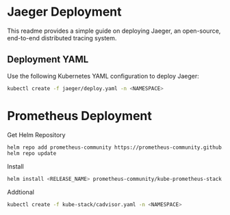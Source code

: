 # Jaeger Deployment
This readme provides a simple guide on deploying Jaeger, an open-source, end-to-end distributed tracing system.

## Deployment YAML
Use the following Kubernetes YAML configuration to deploy Jaeger:

```bash
kubectl create -f jaeger/deploy.yaml -n <NAMESPACE>
```

# Prometheus Deployment

Get Helm Repository

```bash
helm repo add prometheus-community https://prometheus-community.github.io/helm-charts
helm repo update
```

Install

```bash
helm install <RELEASE_NAME> prometheus-community/kube-prometheus-stack -f kube-stack/values.yaml -n <NAMESPACE>
```

Addtional

```bash
kubectl create -f kube-stack/cadvisor.yaml -n <NAMESPACE>
```
